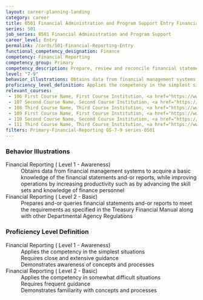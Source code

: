 ```yaml
---
layout: career-planning-landing
category: career
title: 0501 Financial Administration and Program Support Entry Financial Reporting
series: 501
job_series: 0501 Financial Administration and Program Support
career_level: Entry
permalink: /cards/501-Financial-Reporting-Entry
functional_competency_designation: Finance
competency: Financial Reporting
competency_group: Primary
competency_description: Prepare, review and reconcile financial statements and financial reports to meet reporting requirements and to support management decisions
level: "7-9"
behavior_illustrations: Obtains data from financial management systems to acquire a basic knowledge of the financial statements and-or reports, while improving operations by increasing productivity such as by advancing the skill sets and knowledge of finance personnel ? Prepares and-or queries financial statements and-or reports to meet the requirements as specified in the Treasury Financial Manual along with other Departmental Agency Regulations
proficiency_level_definition: Applies the competency in the simplest situations ? Requires close and extensive guidance ? Demonstrates awareness of concepts and processes ? Applies the competency in somewhat difficult situations ? Requires frequent guidance ? Demonstrates familiarity with concepts and processes
relevant_courses: 
 - 106 First Course Name, First Course Institution, <a href="https://www.cfo.gov">www.cfo.gov</a>
 - 107 Second Course Name, Second Course Institution, <a href="https://www.cfo.gov">www.cfo.gov</a>
 - 108 Third Course Name, Third Course Institution, <a href="https://www.cfo.gov">www.cfo.gov</a>
 - 109 First Course Name, First Course Institution, <a href="https://www.cfo.gov">www.cfo.gov</a>
 - 110 Second Course Name, Second Course Institution, <a href="https://www.cfo.gov">www.cfo.gov</a>
 - 111 Third Course Name, Third Course Institution, <a href="https://www.cfo.gov">www.cfo.gov</a>
filters: Primary-Financial-Reporting GS-7-9 series-0501
---
```


<div class="desktop:grid-col-6 margin-y-205">
  <div class="border-top-05 bg-white padding-2 shadow-5 height-full members-hover border-1px border-gray-30 border-top-orange radius-lg">
    <h3>Behavior Illustrations</h3>
    <dl class="text-base"><dt>Financial Reporting ( Level 1 - Awareness)</dt><dd>Obtains data from financial management systems to acquire a basic knowledge of the financial statements and-or reports, while improving operations by increasing productivity such as by advancing the skill sets and knowledge of finance personnel</dd><dt>Financial Reporting ( Level 2 - Basic)</dt><dd>Prepares and-or queries financial statements and-or reports to meet the requirements as specified in the Treasury Financial Manual along with other Departmental Agency Regulations</dd></dl>
  </div>
</div>
<div class="desktop:grid-col-6 margin-y-205">
  <div class="border-top-05 bg-white padding-2 shadow-5 height-full members-hover border-1px border-gray-30 border-top-orange radius-lg">
    <h3>Proficiency Level Definition</h3>
    <dl class="text-base"><dt>Financial Reporting ( Level 1 - Awareness)</dt><dd>Applies the competency in the simplest situations </dd><dd> Requires close and extensive guidance </dd><dd> Demonstrates awareness of concepts and processes</dd><dt>Financial Reporting ( Level 2 - Basic)</dt><dd>Applies the competency in somewhat difficult situations </dd><dd> Requires frequent guidance </dd><dd> Demonstrates familiarity with concepts and processes</dd></dl>
  </div>
</div>